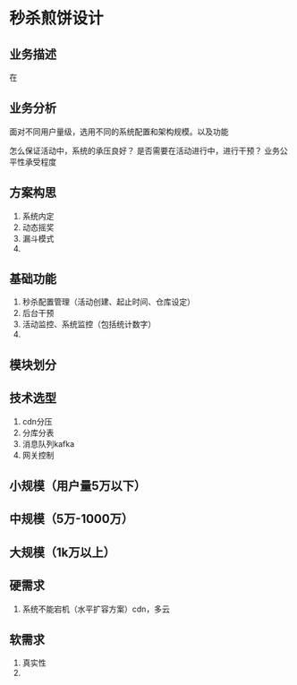 # 秒杀煎饼设计

## 业务描述

在


## 业务分析

面对不同用户量级，选用不同的系统配置和架构规模。以及功能

怎么保证活动中，系统的承压良好？
是否需要在活动进行中，进行干预？
业务公平性承受程度

## 方案构思

1. 系统内定
2. 动态摇奖
3. 漏斗模式
4. 

## 基础功能

1. 秒杀配置管理（活动创建、起止时间、仓库设定）
2. 后台干预
3. 活动监控、系统监控（包括统计数字）
4. 

## 模块划分


## 技术选型

1. cdn分压
2. 分库分表
3. 消息队列kafka
4. 网关控制


## 小规模（用户量5万以下）

## 中规模（5万-1000万）

## 大规模（1k万以上）

## 硬需求

1. 系统不能宕机（水平扩容方案）cdn，多云

## 软需求

1. 真实性
2. 

